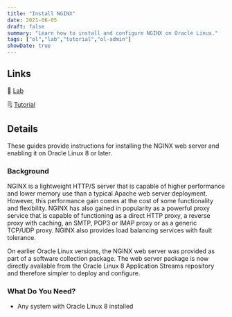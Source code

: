 ```yaml
---
title: "Install NGINX"
date: 2021-06-05
draft: false
summary: "Learn how to install and configure NGINX on Oracle Linux."
tags: ["ol","lab","tutorial","ol-admin"]
showDate: true
---
```


## Links

:crescent_moon: [Lab](https://luna.oracle.com/lab/54fa9d88-4243-4b4f-bae2-d52ec8cfb688)

:spiral_notepad: [Tutorial](https://docs.oracle.com/en/learn/oracle-linux-nginx)

## Details

These guides provide instructions for installing the NGINX web server and enabling it on Oracle Linux 8 or later.

### Background

NGINX is a lightweight HTTP/S server that is capable of higher performance and lower memory use than a typical Apache web server deployment. However, this performance gain comes at the cost of some functionality and flexibility. NGINX has also gained in popularity as a powerful proxy service that is capable of functioning as a direct HTTP proxy, a reverse proxy with caching, an SMTP, POP3 or IMAP proxy or as a generic TCP/UDP proxy. NGINX also provides load balancing services with fault tolerance.

On earlier Oracle Linux versions, the NGINX web server was provided as part of a software collection package. The web server package is now directly available from the Oracle Linux 8 Application Streams repository and therefore simpler to deploy and configure.

### What Do You Need?

-   Any system with Oracle Linux 8 installed


